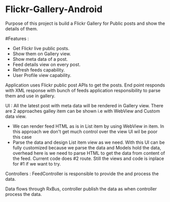 # Flickr-Gallery-Android
Purpose of this project is build a Flickr Gallery for Public posts and show the details of them.

#Features :
- Get Flickr live public posts.
- Show them on Gallery view.
- Show meta data of a post.
- Feed details view on every post.
- Refresh feeds capability.
- User Profile view capability.

Application uses Flickr public post APIs to get the posts. End point responds with XML response with bunch of feeds application responsibility to
parse them and use in gallery.

UI :
All the latest post with meta data will be rendered in Gallery view. There are 2 approaches galley item can be shown i.e with WebView and Custom
data view.
- We can render feed HTML as is in List item by using WebView in item. In this approach we don't get much control over the view UI wil be poor this case
- Parse the data and design List item view as we need.  With this UI can be fully customized because we parse the data and Models hold the data, overhead here is
  we need to parse HTML to get the data from content of the feed. Current code does #2 route. Still the views and code is inplace for #1
  if we want to try.

Controllers :
FeedController is responsible to provide the and process the data.

Data flows through RxBus, controller publish the data as when controller process the data.




